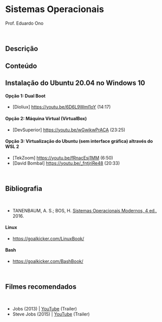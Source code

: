 # Sistemas Operacionais

Prof. Eduardo Ono

<br>

## Descrição

## Conteúdo

## Instalação do Ubuntu 20.04 no Windows 10

#### Opção 1: Dual Boot
- [Dioliux] https://youtu.be/6D6L9Wml1oY (14:17)

#### Opção 2: Máquina Virtual (VirtualBox)
- [DevSuperior] https://youtu.be/wGwikwPrACA (23:25)

#### Opção 3: Virtualização do Ubuntu (sem interface gráfica) altravés do WSL 2
- [TekZoom] https://youtu.be/fRnacEsj1MM (6:50)
- [David Bombal] https://youtu.be/_fntjriRe48 (20:33)

<br>

## Bibliografia
<br>

* TANENBAUM, A. S.; BOS, H. [Sistemas Operacionais Modernos, 4 ed.](https://archive.org/details/SistemasOperacionaisModernosTanenbaum4Edio/), 2016.

#### Linux
- https://goalkicker.com/LinuxBook/

#### Bash
- https://goalkicker.com/BashBook/

<br>

## Filmes recomendados
<br>

* Jobs (2013) | [YouTube](https://youtu.be/SH1jKZwcS9Y) (Trailer)
* Steve Jobs (2015) | [YouTube](https://youtu.be/aEr6K1bwIVs) (Trailer)
